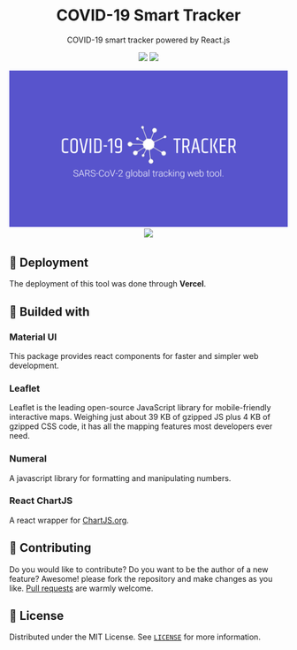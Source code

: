<h1 align="center">COVID-19 Smart Tracker</h1>

<p align="center">
    COVID-19 smart tracker powered by React.js
</p>


<p align="center">
    <a href="https://nodejs.org/"><img src="https://img.shields.io/static/v1?label=Node&message=v12.13&color=339933&logo=node.js" /></a>
    <a href="https://reactjs.org/"><img src="https://img.shields.io/static/v1?label=React&message=v17.01&color=61DAFB&logo=react" /></a>
</p>

<p align="center">
    <img src="./.github/background.png" />
    <img src="./.github/preview.gif" />
</p>

## 🚀 Deployment
The deployment of this tool was done through **Vercel**.

## 🔨 Builded with
### Material UI
This package provides react components for faster and simpler web development.

### Leaflet
Leaflet is the leading open-source JavaScript library for mobile-friendly interactive maps. Weighing just about 39 KB of gzipped JS plus 4 KB of gzipped CSS code, it has all the mapping features most developers ever need.

### Numeral
A javascript library for formatting and manipulating numbers.

### React ChartJS
A react wrapper for [ChartJS.org](https://www.chartjs.org/docs/latest/).


## 🤲 Contributing
Do you would like to contribute? Do you want to be the author of a new feature? Awesome! please fork the repository and make changes as you like. [Pull requests](https://github.com/360macky/COVID19-Tracker/pulls) are warmly welcome.


## 📃 License
Distributed under the MIT License.
See [`LICENSE`](./LICENSE) for more information.

